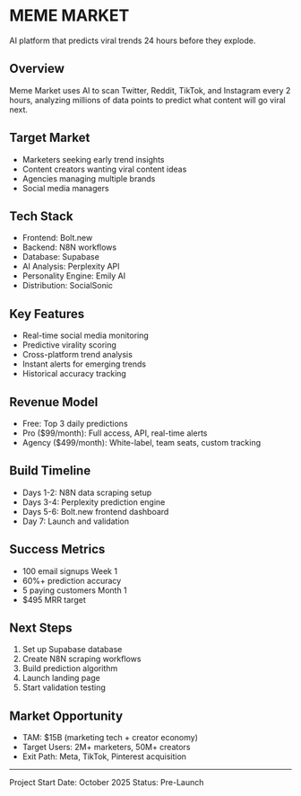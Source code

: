 # MEME MARKET

AI platform that predicts viral trends 24 hours before they explode.

## Overview
Meme Market uses AI to scan Twitter, Reddit, TikTok, and Instagram every 2 hours, analyzing millions of data points to predict what content will go viral next.

## Target Market
- Marketers seeking early trend insights
- Content creators wanting viral content ideas
- Agencies managing multiple brands
- Social media managers

## Tech Stack
- Frontend: Bolt.new
- Backend: N8N workflows
- Database: Supabase
- AI Analysis: Perplexity API
- Personality Engine: Emily AI
- Distribution: SocialSonic

## Key Features
- Real-time social media monitoring
- Predictive virality scoring
- Cross-platform trend analysis
- Instant alerts for emerging trends
- Historical accuracy tracking

## Revenue Model
- Free: Top 3 daily predictions
- Pro ($99/month): Full access, API, real-time alerts
- Agency ($499/month): White-label, team seats, custom tracking

## Build Timeline
- Days 1-2: N8N data scraping setup
- Days 3-4: Perplexity prediction engine
- Days 5-6: Bolt.new frontend dashboard
- Day 7: Launch and validation

## Success Metrics
- 100 email signups Week 1
- 60%+ prediction accuracy
- 5 paying customers Month 1
- $495 MRR target

## Next Steps
1. Set up Supabase database
2. Create N8N scraping workflows
3. Build prediction algorithm
4. Launch landing page
5. Start validation testing

## Market Opportunity
- TAM: $15B (marketing tech + creator economy)
- Target Users: 2M+ marketers, 50M+ creators
- Exit Path: Meta, TikTok, Pinterest acquisition

---

Project Start Date: October 2025
Status: Pre-Launch
